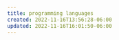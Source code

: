```yaml
---
title: programming languages
created: 2022-11-16T13:56:28-06:00
updated: 2022-11-16T16:01:50-06:00
---
```


```dataview

```
